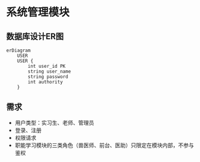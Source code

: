 <!--
 * @Author: pikapikapikaori pikapikapi_kaori@icloud.com
 * @Date: 2023-03-13 17:48:09
 * @LastEditors: pikapikapikaori pikapikapi_kaori@icloud.com
 * @LastEditTime: 2023-03-14 16:37:13
 * @FilePath: /virtualPetHospital-backend/login/README.md
 * @Description: 这是默认设置,请设置`customMade`, 打开koroFileHeader查看配置 进行设置: https://github.com/OBKoro1/koro1FileHeader/wiki/%E9%85%8D%E7%BD%AE
-->
# 系统管理模块

## 数据库设计ER图

```mermaid
erDiagram
    USER
    USER {
        int user_id PK
        string user_name
        string password
        int authority
    }
```

## 需求

- 用户类型：实习生、老师、管理员
- 登录、注册
- 权限请求
- 职能学习模块的三类角色（兽医师、前台、医助）只限定在模块内部，不参与鉴权
